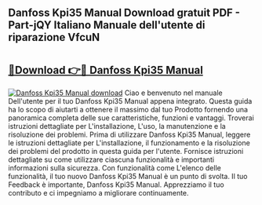 ## Danfoss Kpi35 Manual Download gratuit PDF - Part-jQY Italiano Manuale dell'utente di riparazione VfcuN

# <h2><a href="http://dfam33.blite.top/?on=Danfoss+Kpi35+Manual">🔗Download 👉🔴 Danfoss Kpi35 Manual</a></h2>

[![Danfoss Kpi35 Manual download](https://i.imgur.com/lujVjoI.png)](http://dfam33.blite.top/?on=Danfoss+Kpi35+Manual)
Ciao e benvenuto nel manuale Dell'utente per il tuo Danfoss Kpi35 Manual appena integrato. Questa guida ha lo scopo di aiutarti a ottenere il massimo dal tuo Prodotto fornendo una panoramica completa delle sue caratteristiche, funzioni e vantaggi. Troverai istruzioni dettagliate per L'installazione, L'uso, la manutenzione e la risoluzione dei problemi. Prima di utilizzare Danfoss Kpi35 Manual, leggere le istruzioni dettagliate per L'installazione, il funzionamento e la risoluzione dei problemi del prodotto in questa guida per l'utente. Fornisce istruzioni dettagliate su come utilizzare ciascuna funzionalità e importanti informazioni sulla sicurezza. Con funzionalità come L'elenco delle funzionalità, il tuo nuovo Danfoss Kpi35 Manual è un punto di svolta. Il tuo Feedback è importante, Danfoss Kpi35 Manual. Apprezziamo il tuo contributo e ci impegniamo a migliorare continuamente.
